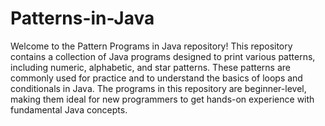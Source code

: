 # Patterns-in-Java
Welcome to the Pattern Programs in Java repository! 
This repository contains a collection of Java programs designed to print various patterns, including numeric, alphabetic, and star patterns. 
These patterns are commonly used for practice and to understand the basics of loops and conditionals in Java.
The programs in this repository are beginner-level, making them ideal for new programmers to get hands-on experience with fundamental Java concepts.
